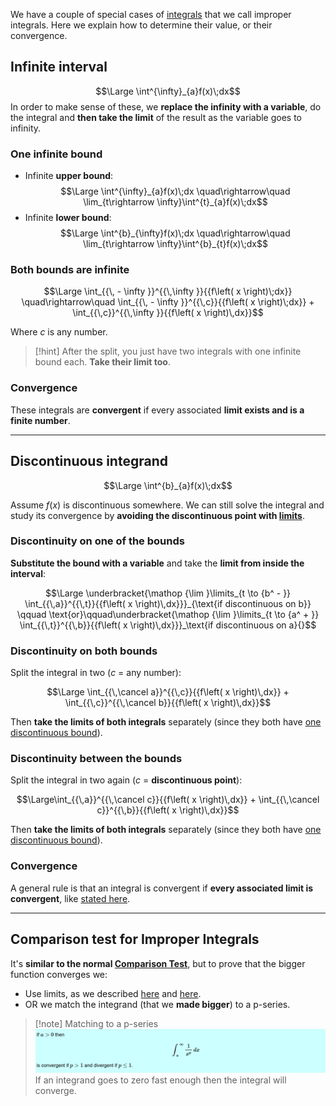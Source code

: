 We have a couple of special cases of [integrals](4.%20Indefinite%20Integrals.md) that we call improper integrals. 
Here we explain how to determine their value, or their convergence.

## Infinite interval
$$\Large \int^{\infty}_{a}f(x)\;dx$$
In order to make sense of these, we **replace the infinity with a variable**, do the integral and **then take the limit** of the result as the variable goes to infinity.

### One infinite bound

- Infinite **upper bound**:
$$\Large \int^{\infty}_{a}f(x)\;dx \quad\rightarrow\quad \lim_{t\rightarrow \infty}\int^{t}_{a}f(x)\;dx$$
- Infinite **lower bound**:
$$\Large \int^{b}_{\infty}f(x)\;dx \quad\rightarrow\quad \lim_{t\rightarrow \infty}\int^{b}_{t}f(x)\;dx$$

### Both bounds are infinite

$$\Large \int_{{\, - \infty }}^{{\,\infty }}{{f\left( x \right)\;dx}} \quad\rightarrow\quad \int_{{\, - \infty }}^{{\,c}}{{f\left( x \right)\;dx}} + \int_{{\,c}}^{{\,\infty }}{{f\left( x \right)\,dx}}$$

Where $c$ is any number.

> [!hint]
> After the split, you just have two integrals with one infinite bound each. **Take their limit too**.

### Convergence

These integrals are **convergent** if every associated **limit exists and is a finite number**.

---

## Discontinuous integrand

$$\Large \int^{b}_{a}f(x)\;dx$$

Assume $f(x)$ is discontinuous somewhere. We can still solve the integral and study its convergence by **avoiding the discontinuous point with [limits](../Calculus/7.%20Limits.md)**.

### Discontinuity on one of the bounds

**Substitute the bound with a variable** and take the **limit from inside the interval**:

$$\Large \underbracket{\mathop {\lim }\limits_{t \to {b^ - }} \int_{{\,a}}^{{\,t}}{{f\left( x \right)\,dx}}}_{\text{if discontinuous on b}} \qquad \text{or}\qquad\underbracket{\mathop {\lim }\limits_{t \to {a^ + }} \int_{{\,t}}^{{\,b}}{{f\left( x \right)\,dx}}}_\text{if discontinuous on a}{}$$

### Discontinuity on both bounds

Split the integral in two ($c$ = any number):

$$\Large \int_{{\,\cancel a}}^{{\,c}}{{f\left( x \right)\,dx}} + \int_{{\,c}}^{{\,\cancel b}}{{f\left( x \right)\,dx}}$$

Then **take the limits of both integrals** separately (since they both have [one discontinuous bound](#Discontinuity%20on%20one%20of%20the%20bounds)).

### Discontinuity between the bounds

Split the integral in two again ($c$ = **discontinuous point**):

$$\Large\int_{{\,a}}^{{\,\cancel c}}{{f\left( x \right)\,dx}} + \int_{{\,\cancel c}}^{{\,b}}{{f\left( x \right)\,dx}}$$

Then **take the limits of both integrals** separately (since they both have [one discontinuous bound](#Discontinuity%20on%20one%20of%20the%20bounds)).

### Convergence

A general rule is that an integral is convergent if **every associated limit is convergent**, like [stated here](#Convergence).

---

## Comparison test for Improper Integrals

It's **similar to the normal [Comparison Test](3.%20Convergence%20Tests.md#Comparison%20Test)**, but to prove that the bigger function converges we:
- Use limits, as we described [here](#Convergence) and [here](#Convergence).
- OR we match the integrand (that we **made bigger**) to a p-series.

> [!note] Matching to a p-series
> ![](../z_images/Pasted%20image%2020250623141655.png)
> If an integrand goes to zero fast enough then the integral will converge.

